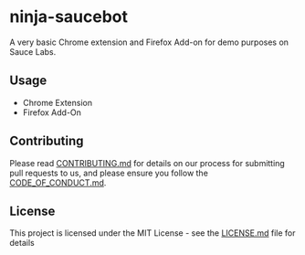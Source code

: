 # ninja-saucebot

A very basic Chrome extension and Firefox Add-on for demo purposes on Sauce Labs.

## Usage

* Chrome Extension
* Firefox Add-On

## Contributing

Please read [CONTRIBUTING.md](CONTRIBUTING.md) for details on our process for submitting pull requests to us, and please ensure you follow the [CODE_OF_CONDUCT.md](CODE_OF_CONDUCT.md).

## License

This project is licensed under the MIT License - see the [LICENSE.md](LICENSE.md) file for details

